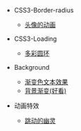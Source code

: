 * CSS3-Border-radius
  * [头像的动画](basic.md)

* CSS3-Loading
  * [多彩圆环](loading-1.md)

* Background
  * [渐变色文本效果<span class="new"></span>](css3-font.md)
  * [背景渐变(好看)](background-1.md)

* 动画特效
  * [跳动的幽灵](float-yl.md)